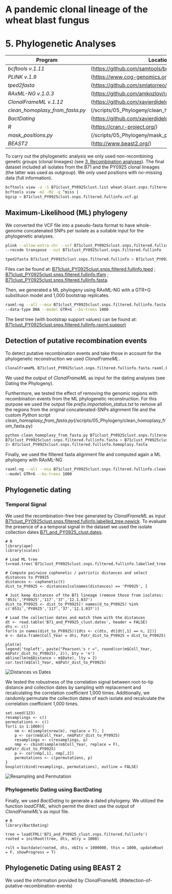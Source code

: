 # A pandemic clonal lineage of the wheat blast fungus
# 5. Phylogenetic Analyses

Program                         | Location
------------------------------- | --------------------------------------
*bcftools v.1.11*               | (https://github.com/samtools/bcftools)
*PLINK v.1.9*                   | (https://www.cog-genomics.org/plink)
*tped2fasta*                    | (https://github.com/smlatorreo/misc_tools)
*RAxML-NG v.1.0.3*              | (https://github.com/amkozlov/raxml-ng)
*ClonalFrameML v.1.12*          | (https://github.com/xavierdidelot/clonalframeml)
*clean_homoplasy_from_fasta.py* | (/scripts/05_Phylogeny/clean_homoplasy_from_fasta.py)
*BactDating*                    | (https://github.com/xavierdidelot/BactDating)
*R*                             | (https://cran.r-project.org/)
*mask_positions.py*             | (/scripts/05_Phylogeny/mask_positions.py)
*BEAST2*                        | (http://www.beast2.org/)

To carry out the phylogenetic analysis we only used non-recombining genetic groups (clonal lineages) (see [3. Recombination analyses](/04_Recombination_Analyses.md)). The final dataset included all isolates from the B71 and the PY0925 clonal lineages (the latter was used as outgroup). We only used positions with no-missing data (full information).

```bash
bcftools view -a -S B71clust_PY0925clust.list wheat-blast.snps.filtered.vcf.gz |
bcftools view -m2 -M2 -g ^miss |
bgzip > B71clust_PY0925clust.snps.filtered.fullinfo.vcf.gz
```

## Maximum-Likelihood (ML) phylogeny
We converted the VCF file into a pseudo-fasta format to have whole-genome concatenated SNPs per isolate as a suitable input for the phylogenetic analyses.

```bash
plink --allow-extra-chr --vcf B71clust_PY0925clust.snps.filtered.fullinfo.vcf.gz \
--recode transpose --out B71clust_PY0925clust.snps.filtered.fullinfo

tped2fasta B71clust_PY0925clust.snps.filtered.fullinfo > B71clust_PY0925clust.snps.filtered.fullinfo.fasta
```

Files can be found at: [B71clust_PY0925clust.snps.filtered.fullinfo.tped](/data/05_Phylogeny/B71clust_PY0925clust.snps.filtered.fullinfo.tped) ; [B71clust_PY0925clust.snps.filtered.fullinfo.tfam](/data/05_Phylogeny/B71clust_PY0925clust.snps.filtered.fullinfo.tfam) ; [B71clust_PY0925clust.snps.filtered.fullinfo.fasta](/data/05_Phylogeny/B71clust_PY0925clust.snps.filtered.fullinfo.fasta).  

Then, we generated a ML phylogeny using RAxML-NG with a GTR+G substituion model and 1,000 bootstrap replicates.
```bash
raxml-ng --all --msa B71clust_PY0925clust.snps.filtered.fullinfo.fasta --msa-format FASTA \
--data-type DNA --model GTR+G --bs-trees 1000
```
The best tree (with bootstrap support values) can be found at: [B71clust_PY0925clust.snps.filtered.fullinfo.raxml.support](/data/05_Phylogeny/B71clust_PY0925clust.snps.filtered.fullinfo.raxml.support)

## Detection of putative recombination events
To detect putative recombination events and take those in account for the phylogenetic reconstruction we used *ClonalFrameML*.

```bash
ClonalFrameML B71clust_PY0925clust.snps.filtered.fullinfo.fasta.raxml.bestTree B71clust_PY0925clust.snps.filtered.fullinfo.fasta
```
We used the output of *ClonalFrameML* as input for the dating analyses (see Dating the Phylogeny).  

Furthermore, we tested the effect of removing the genomic regions with recombination events from the ML phylogenetic reconstruction. For this purpose we used the output file *_prefix_.importation_status.txt* to remove all the regions from the original concatenated-SNPs alignment file and the custom *Python* script *clean_homoplasy_from_fasta.py*(/scripts/05_Phylogeny/clean_homoplasy_from_fasta.py)
```bash
python clean_homoplasy_from_fasta.py B71clust_PY0925clust.snps.filtered.fullinfo.importation_status.txt \
B71clust_PY0925clust.snps.filtered.fullinfo.fasta > B71clust_PY0925clust.snps.filtered.fullinfo.clean.fasta \
2> B71clust_PY0925clust.snps.filtered.fullinfo.homoplasy.fasta
```

Finally, we used the filtered fasta alignment file and computed again a ML phylogeny with RAxML-NG
```bash
raxml-ng --all --msa B71clust_PY0925clust.snps.filtered.fullinfo.clean.fasta --data-type DNA \
--model GTR+G --bs-trees 1000
```

## Phylogenetic dating
### Temporal Signal

We used the recombination-free tree generated by *ClonalFrameML* as input [B71clust_PY0925clust.snps.filtered.fullinfo.labelled_tree.newick](/data/05_Phylogeny/B71_and_PY0925_clust.snps.filtered.fullinfo.labelled_tree.newick). To evaluate the presence of a a temporal signal in the dataset we used the isolate collection dates [B71_and_PY0925_clust.dates](/data/05_Phylogeny/B71_and_PY0925_clust.dates).
```{r}
# R
library(ape)
library(scales)

# Load ML tree
t=read.tree('B71clust_PY0925clust.snps.filtered.fullinfo.labelled_tree.newick)

# Compute pairwise cophenetic / patristic distances and select distances to PY0925
distances <- cophenetic(t)
dist_to_PY0925 <- distances[colnames(distances) == 'PY0925', ]

# Just keep distances of the B71 lineage (remove those from isolates: '053i','PY0925','117','37','12.1.037')
dist_to_PY0925 <- dist_to_PY0925[! names(d_to_PY0925) %in% c('053i','PY0925','117','37','12.1.037')]

# Load the collection dates and match them with the distances
dt <- read.table('B71_and_PY0925_clust.dates', header = FALSE)
dts <- c()
for(n in names(dist_to_PY0925)){dts <- c(dts, dt[dt[,1] == n, 2])}
m <- data.frame(Coll_Year = dts, Patr_dist_to_PY0925 = dist_to_PY0925)

plot(m)
legend('topleft', paste("Pearson\'s r =", round(cor(m$Coll_Year, m$Patr_dist_to_PY0925), 2)), bty = 'n')
abline(lm(m$Distance ~ m$Date), lty = 2)
cor.test(m$Coll_Year, m$Patr_dist_to_PY0925)
```
![Distances vs Dates](/data/05_Phylogeny/Dist_vs_Dates.png)

We tested the robustness of the correlation signal between root-to-tip distance and collection dates by sampling with replacement and recalculating the correlation coefficient 1,000 times. Additionally, we randomly permutate the collection dates of each isolate and recalculate the correlation coefficient 1,000 times. 
```{r}
set.seed(123)
resamplings <- c()
permutations <- c()
for(i in 1:1000){
	nm <- m[sample(nrow(m), replace = T), ]
	p <- cor(nm$Coll_Year, nm$Patr_dist_to_PY0925)
	resamplings <- c(resamplings, p)
	nmp <- cbind(sample(m$Coll_Year, replace = F), m$Patr_dist_to_PY0925)
	p <- cor(nmp[,1], nmp[,2])
	permutations <- c(permutations, p)
}
boxplot(cbind(resamplings, permutations), outline = FALSE)
```
![Resampling and Permutation](/data/05_Phylogeny/Resampling_Permutation.png)

### Phylogenetic Dating using BactDating
Finally, we used *BactDating* to generate a dated phylogeny. We utilized the function *loadCFML*, which permit the direct use the output of *ClonalFrameML's* as input file.
```{r}
# R
library(BactDating)

tree = loadCFML('B71_and_PY0925_clust.snps.filtered.fullinfo')
rooted = initRoot(tree, dts, mtry = 1000)

rslt = bactdate(rooted, dts, nbIts = 1000000, thin = 1000, updateRoot = F, showProgress = T)

```

## Phylogenetic Dating using BEAST 2
We used the information provided by *ClonalFrameML* (#detection-of-putative-recombination-events)
